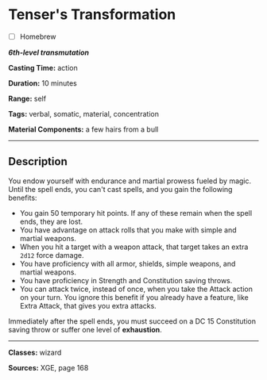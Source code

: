 # Tenser's Transformation

- [ ] Homebrew

***6th-level transmutation***

**Casting Time:** action

**Duration:** 10 minutes

**Range:** self

**Tags:** verbal, somatic, material, concentration

**Material Components:** a few hairs from a bull

---

## Description
You endow yourself with endurance and martial prowess fueled by magic. Until the spell ends, you can't cast spells, and you gain the following benefits:
- You gain 50 temporary hit points. If any of these remain when the spell ends, they are lost.
- You have advantage on attack rolls that you make with simple and martial weapons.
- When you hit a target with a weapon attack, that target takes an extra `2d12` force damage.
- You have proficiency with all armor, shields, simple weapons, and martial weapons.
- You have proficiency in Strength and Constitution saving throws.
- You can attack twice, instead of once, when you take the Attack action on your turn. You ignore this benefit if you already have a feature, like Extra Attack, that gives you extra attacks.

Immediately after the spell ends, you must succeed on a DC 15 Constitution saving throw or suffer one level of **exhaustion**.

---

**Classes:** wizard

**Sources:** XGE, page 168
